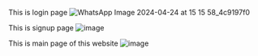 This is login page
![WhatsApp Image 2024-04-24 at 15 15 58_4c9197f0](https://github.com/Atharva090903/Fitness-Application/assets/147313928/6172244d-3449-4453-82c0-a7d979c30d5a)

This is signup page
![image](https://github.com/Atharva090903/Fitness-Application/assets/147313928/cfcb1953-ca97-4dbb-9360-c767334c4de5)

This is main page of this website
![image](https://github.com/Atharva090903/Fitness-Application/assets/147313928/a35c9260-bb5c-4caa-b2d2-5e33334faa83)



